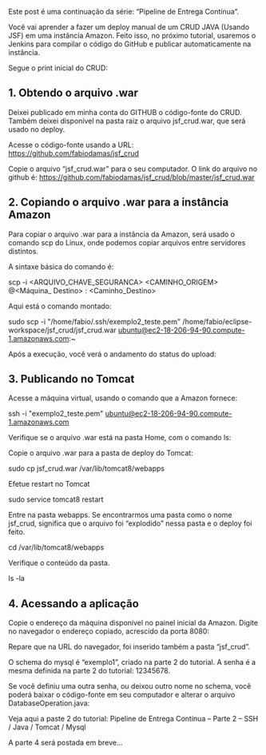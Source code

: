 Este post é uma continuação da série: “Pipeline de Entrega Contínua“. 

Você vai aprender a fazer um  deploy manual de um  CRUD JAVA  (Usando JSF) em uma instância Amazon.  Feito isso, no próximo tutorial, usaremos o Jenkins para compilar o código do GitHub e publicar automaticamente na instância. 

Segue o print inicial do CRUD: 

 

## 1. Obtendo o arquivo .war 

Deixei publicado em minha conta do GITHUB o código-fonte do CRUD. Também deixei disponível na pasta raiz o arquivo jsf_crud.war, que será usado no deploy. 

Acesse o código-fonte usando a URL: https://github.com/fabiodamas/jsf_crud 

 

Copie o arquivo “jsf_crud.war” para o seu computador. O link do arquivo no github é: https://github.com/fabiodamas/jsf_crud/blob/master/jsf_crud.war 

## 2. Copiando o arquivo .war para a instância Amazon 

Para copiar o arquivo .war para a instância da Amazon, será usado o comando scp do Linux, onde podemos copiar arquivos entre servidores distintos. 

A sintaxe básica do comando é: 

scp -i <ARQUIVO_CHAVE_SEGURANCA>  <CAMINHO_ORIGEM>  <usuario>@<Máquina_ Destino> : <Caminho_Destino> 

Aqui está o comando montado: 

sudo scp -i "/home/fabio/.ssh/exemplo2_teste.pem" /home/fabio/eclipse-workspace/jsf_crud/jsf_crud.war ubuntu@ec2-18-206-94-90.compute-1.amazonaws.com:~ 

Após a execução, você verá o andamento do status do upload: 

 

## 3. Publicando no Tomcat 

Acesse a máquina virtual, usando o comando que a Amazon fornece: 

ssh -i "exemplo2_teste.pem" ubuntu@ec2-18-206-94-90.compute-1.amazonaws.com 

Verifique se o arquivo .war está na pasta Home, com o comando ls: 

 

Copie o arquivo .war para a pasta de deploy do Tomcat: 

sudo cp jsf_crud.war /var/lib/tomcat8/webapps 

Efetue restart no Tomcat 

sudo service tomcat8 restart 

Entre na pasta webapps. Se encontrarmos uma pasta como o nome jsf_crud, significa que o arquivo foi “explodido” nessa pasta e o deploy foi feito. 

cd /var/lib/tomcat8/webapps 

Verifique o conteúdo da pasta. 

ls -la 

 

## 4. Acessando a aplicação 

Copie o endereço da máquina disponível no painel inicial da Amazon. Digite no navegador o endereço copiado, acrescido da porta 8080: 

 

Repare que na URL do navegador, foi inserido também a pasta “jsf_crud”. 

O schema do mysql é  “exemplo1”, criado na parte 2 do tutorial. A senha é a mesma definida na parte 2 do tutorial: 12345678. 

Se você definiu uma outra senha, ou deixou outro nome no schema, você poderá baixar o código-fonte em seu computador e alterar o arquivo DatabaseOperation.java: 

 

Veja aqui a paste 2 do tutorial: Pipeline de Entrega Contínua – Parte 2 – SSH / Java / Tomcat / Mysql 

A parte 4 será postada em breve… 